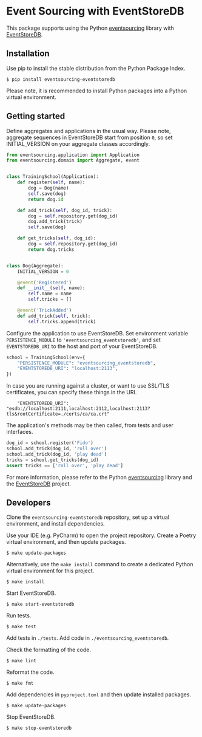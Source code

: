 # Event Sourcing with EventStoreDB

This package supports using the Python
[eventsourcing](https://github.com/pyeventsourcing/eventsourcing) library
with [EventStoreDB](https://www.eventstore.com/).

## Installation

Use pip to install the stable distribution from the Python Package Index.

    $ pip install eventsourcing-eventstoredb

Please note, it is recommended to install Python packages into a Python virtual environment.

## Getting started

Define aggregates and applications in the usual way. Please note, aggregate
sequences  in EventStoreDB start from position `0`, so set INITIAL_VERSION
on your aggregate classes accordingly.

```python
from eventsourcing.application import Application
from eventsourcing.domain import Aggregate, event


class TrainingSchool(Application):
    def register(self, name):
        dog = Dog(name)
        self.save(dog)
        return dog.id

    def add_trick(self, dog_id, trick):
        dog = self.repository.get(dog_id)
        dog.add_trick(trick)
        self.save(dog)

    def get_tricks(self, dog_id):
        dog = self.repository.get(dog_id)
        return dog.tricks


class Dog(Aggregate):
    INITIAL_VERSION = 0

    @event('Registered')
    def __init__(self, name):
        self.name = name
        self.tricks = []

    @event('TrickAdded')
    def add_trick(self, trick):
        self.tricks.append(trick)
```

Configure the application to use EventStoreDB. Set environment variable
`PERSISTENCE_MODULE` to `'eventsourcing_eventstoredb'`, and set
`EVENTSTOREDB_URI` to the host and port of your EventStoreDB.

```python
school = TrainingSchool(env={
    "PERSISTENCE_MODULE": "eventsourcing_eventstoredb",
    "EVENTSTOREDB_URI": "localhost:2113",
})
```

In case you are running against a cluster, or want to use SSL/TLS certificates,
you can specify these things in the URI.

```
    "EVENTSTOREDB_URI": "esdb://localhost:2111,localhost:2112,localhost:2113?tls&rootCertificate=./certs/ca/ca.crt"
```

The application's methods may be then called, from tests and
user interfaces.

```python
dog_id = school.register('Fido')
school.add_trick(dog_id, 'roll over')
school.add_trick(dog_id, 'play dead')
tricks = school.get_tricks(dog_id)
assert tricks == ['roll over', 'play dead']
```

For more information, please refer to the Python
[eventsourcing](https://github.com/johnbywater/eventsourcing) library
and the [EventStoreDB](https://www.eventstore.com/) project.

## Developers

Clone the `eventsourcing-eventstoredb` repository, set up a virtual
environment, and install dependencies.

Use your IDE (e.g. PyCharm) to open the project repository. Create a
Poetry virtual environment, and then update packages.

    $ make update-packages

Alternatively, use the ``make install`` command to create a dedicated
Python virtual environment for this project.

    $ make install

Start EventStoreDB.

    $ make start-eventstoredb

Run tests.

    $ make test

Add tests in `./tests`. Add code in `./eventsourcing_eventstoredb`.

Check the formatting of the code.

    $ make lint

Reformat the code.

    $ make fmt

Add dependencies in `pyproject.toml` and then update installed packages.

    $ make update-packages

Stop EventStoreDB.

    $ make stop-eventstoredb

